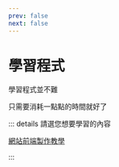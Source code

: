 ```yaml
---
prev: false
next: false
---
```


# 學習程式

學習程式並不難

只需要消耗一點點的時間就好了

::: details 請選您想要學習的內容

[網站前端製作教學](/learn/web)

:::
